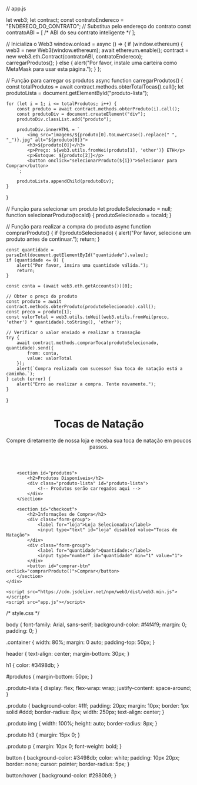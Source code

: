 
// app.js

let web3;
let contract;
const contratoEndereco = "ENDERECO_DO_CONTRATO"; // Substitua pelo endereço do contrato
const contratoABI = [ /* ABI do seu contrato inteligente */ ]; 

// Inicializa o Web3
window.onload = async () => {
    if (window.ethereum) {
        web3 = new Web3(window.ethereum);
        await ethereum.enable();
        contract = new web3.eth.Contract(contratoABI, contratoEndereco);
        carregarProdutos();
    } else {
        alert("Por favor, instale uma carteira como MetaMask para usar esta página.");
    }
};

// Função para carregar os produtos
async function carregarProdutos() {
    const totalProdutos = await contract.methods.obterTotalTocas().call();
    let produtoLista = document.getElementById("produto-lista");

    for (let i = 1; i <= totalProdutos; i++) {
        const produto = await contract.methods.obterProduto(i).call();
        const produtoDiv = document.createElement("div");
        produtoDiv.classList.add("produto");

        produtoDiv.innerHTML = `
            <img src="imagens/${produto[0].toLowerCase().replace(" ", "_")}.jpg" alt="${produto[0]}">
            <h3>${produto[0]}</h3>
            <p>Preço: ${web3.utils.fromWei(produto[1], 'ether')} ETH</p>
            <p>Estoque: ${produto[2]}</p>
            <button onclick="selecionarProduto(${i})">Selecionar para Comprar</button>
        `;

        produtoLista.appendChild(produtoDiv);
    }
}

// Função para selecionar um produto
let produtoSelecionado = null;
function selecionarProduto(tocaId) {
    produtoSelecionado = tocaId;
}

// Função para realizar a compra do produto
async function comprarProduto() {
    if (!produtoSelecionado) {
        alert("Por favor, selecione um produto antes de continuar.");
        return;
    }

    const quantidade = parseInt(document.getElementById("quantidade").value);
    if (quantidade <= 0) {
        alert("Por favor, insira uma quantidade válida.");
        return;
    }

    const conta = (await web3.eth.getAccounts())[0];

    // Obter o preço do produto
    const produto = await contract.methods.obterProduto(produtoSelecionado).call();
    const preco = produto[1];
    const valorTotal = web3.utils.toWei((web3.utils.fromWei(preco, 'ether') * quantidade).toString(), 'ether');

    // Verificar o valor enviado e realizar a transação
    try {
        await contract.methods.comprarToca(produtoSelecionado, quantidade).send({
            from: conta,
            value: valorTotal
        });
        alert(`Compra realizada com sucesso! Sua toca de natação está a caminho.`);
    } catch (error) {
        alert("Erro ao realizar a compra. Tente novamente.");
    }
}










<!DOCTYPE html>
<html lang="pt">
<head>
    <meta charset="UTF-8">
    <meta name="viewport" content="width=device-width, initial-scale=1.0">
    <title>Página de Vendas - Tocas de Natação</title>
    <link rel="stylesheet" href="style.css">
</head>
<body>
    <div class="container">
        <header>
            <h1>Tocas de Natação</h1>
            <p>Compre diretamente de nossa loja e receba sua toca de natação em poucos passos.</p>
        </header>

        <section id="produtos">
            <h2>Produtos Disponíveis</h2>
            <div class="produto-lista" id="produto-lista">
                <!-- Produtos serão carregados aqui -->
            </div>
        </section>

        <section id="checkout">
            <h2>Informações de Compra</h2>
            <div class="form-group">
                <label for="loja">Loja Selecionada:</label>
                <input type="text" id="loja" disabled value="Tocas de Natação">
            </div>
            <div class="form-group">
                <label for="quantidade">Quantidade:</label>
                <input type="number" id="quantidade" min="1" value="1">
            </div>
            <button id="comprar-btn" onclick="comprarProduto()">Comprar</button>
        </section>
    </div>

    <script src="https://cdn.jsdelivr.net/npm/web3/dist/web3.min.js"></script>
    <script src="app.js"></script>
</body>
</html>




















/* style.css */

body {
    font-family: Arial, sans-serif;
    background-color: #f4f4f9;
    margin: 0;
    padding: 0;
}

.container {
    width: 80%;
    margin: 0 auto;
    padding-top: 50px;
}

header {
    text-align: center;
    margin-bottom: 30px;
}

h1 {
    color: #3498db;
}

#produtos {
    margin-bottom: 50px;
}

.produto-lista {
    display: flex;
    flex-wrap: wrap;
    justify-content: space-around;
}

.produto {
    background-color: #fff;
    padding: 20px;
    margin: 10px;
    border: 1px solid #ddd;
    border-radius: 8px;
    width: 250px;
    text-align: center;
}

.produto img {
    width: 100%;
    height: auto;
    border-radius: 8px;
}

.produto h3 {
    margin: 15px 0;
}

.produto p {
    margin: 10px 0;
    font-weight: bold;
}

button {
    background-color: #3498db;
    color: white;
    padding: 10px 20px;
    border: none;
    cursor: pointer;
    border-radius: 5px;
}

button:hover {
    background-color: #2980b9;
}
